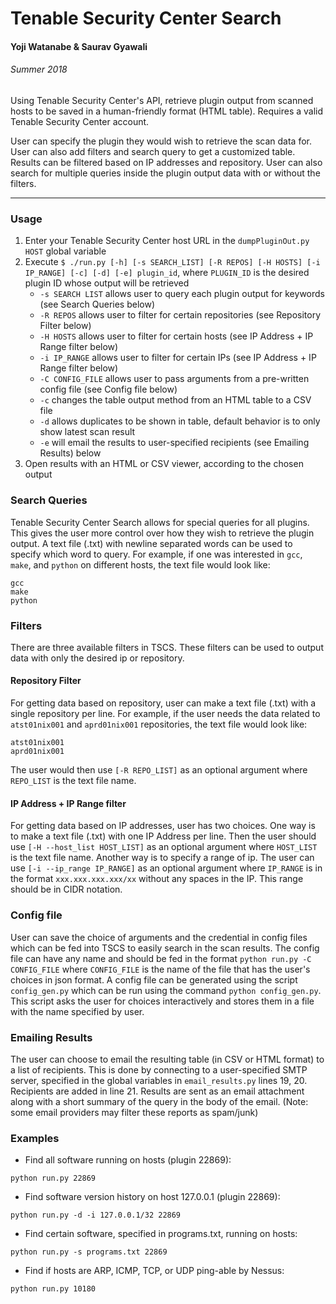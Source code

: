 # Tenable Security Center Search
#### Yoji Watanabe & Saurav Gyawali
###### Summer 2018
Using Tenable Security Center's API, retrieve plugin output from scanned hosts to be saved in a human-friendly format (HTML table). Requires a valid Tenable Security Center account.

User can specify the plugin they would wish to retrieve the scan data for. User can also add filters and search query to get a customized table. Results can be filtered based on IP addresses and repository. User can also search for multiple queries inside the plugin output data with or without the filters.

***

### Usage
1. Enter your Tenable Security Center host URL in the `dumpPluginOut.py` `HOST` global variable
2. Execute `$ ./run.py [-h] [-s SEARCH_LIST] [-R REPOS] [-H HOSTS] [-i IP_RANGE] [-c] [-d] [-e] plugin_id`, where `PLUGIN_ID` is the desired plugin ID whose output will be retrieved
    * `-s SEARCH LIST` allows user to query each plugin output for keywords (see Search Queries below)
    * `-R REPOS` allows user to filter for certain repositories (see Repository Filter below)
    * `-H HOSTS` allows user to filter for certain hosts (see IP Address + IP Range filter below)
    * `-i IP_RANGE` allows user to filter for certain IPs (see IP Address + IP Range filter below)
    * `-C CONFIG_FILE` allows user to pass arguments from a pre-written config file (see Config file below)
    * `-c` changes the table output method from an HTML table to a CSV file
    * `-d` allows duplicates to be shown in table, default behavior is to only show latest scan result
    * `-e` will email the results to user-specified recipients (see Emailing Results) below
3. Open results with an HTML or CSV viewer, according to the chosen output

### Search Queries
Tenable Security Center Search allows for special queries for all plugins. This gives the user more control over how they wish to retrieve the plugin output. A text file (.txt) with newline separated words can be used to specify which word to query. For example, if one was interested in `gcc`, `make`, and `python` on different hosts, the text file would look like:
```
gcc
make
python
``` 

### Filters
There are three available filters in TSCS. These filters can be used to output data with only the desired ip or repository. 

#### Repository Filter
For getting data based on repository, user can make a text file (.txt) with a single repository per line. For example, if the user needs the data related to `atst01nix001` and `aprd01nix001` repositories, the text file would look like:
```
atst01nix001
aprd01nix001
```
The user would then use `[-R REPO_LIST]` as an optional argument where `REPO_LIST` is the text file name.

 #### IP Address + IP Range filter
For getting data based on IP addresses, user has two choices. One way is to make a text file (.txt) with one IP Address per line. Then the user should use `[-H --host_list HOST_LIST]` as an optional argument where `HOST_LIST` is the text file name. Another way is to specify a range of ip. The user can use `[-i --ip_range IP_RANGE]` as an optional argument where `IP_RANGE` is in the format `xxx.xxx.xxx.xxx/xx` without any spaces in the IP. This range should be in CIDR notation.

### Config file
User can save the choice of arguments and the credential in config files which can be fed into TSCS to easily search in the scan results. The config file can have any name and should be fed in the format `python run.py -C CONFIG_FILE` where `CONFIG_FILE` is the name of the file that has the user's choices in json format. 
A config file can be generated using the script `config_gen.py` which can be run using the command `python config_gen.py`. This script asks the user for choices interactively and stores them in a file with the name specified by user.

### Emailing Results
The user can choose to email the resulting table (in CSV or HTML format) to a list of recipients. This is done by connecting to a user-specified SMTP server, specified in the global variables in `email_results.py` lines 19, 20. Recipients are added in line 21. Results are sent as an email attachment along with a short summary of the query in the body of the email. 
(Note: some email providers may filter these reports as spam/junk)

### Examples
* Find all software running on hosts (plugin 22869):
```
python run.py 22869
```
* Find software version history on host 127.0.0.1 (plugin 22869):
```
python run.py -d -i 127.0.0.1/32 22869
```
* Find certain software, specified in programs.txt, running on hosts:
```
python run.py -s programs.txt 22869
```
* Find if hosts are ARP, ICMP, TCP, or UDP ping-able by Nessus:
```
python run.py 10180
```
